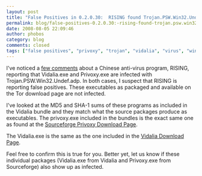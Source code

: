 ```yaml
---
layout: post
title: "False Positives in 0.2.0.30:  RISING found Trojan.PSW.Win32.Undef.adp"
permalink: blog/false-positives-0.2.0.30:-rising-found-trojan.psw.win32.undef.adp
date: 2008-08-05 22:09:46
author: phobos
category: blog
comments: closed
tags: ["false positives", "privoxy", "trojan", "vidalia", "virus", "windows bundles"]
---
```


I've noticed a [few comments](https://blog.torproject.org/blog/june-2008-progress-report#comment-154) about a Chinese anti-virus program, RISING, reporting that Vidalia.exe and Privoxy.exe are infected with Trojan.PSW.Win32.Undef.adp. In both cases, I suspect that RISING is reporting false positives. These executables as packaged and available on the Tor download page are not infected.

I've looked at the MD5 and SHA-1 sums of these programs as included in the Vidalia bundle and they match what the source packages produce as executables. The privoxy.exe included in the bundles is the exact same one as found at the [Sourceforge Privoxy Download Page](http://downloads.sourceforge.net/ijbswa/privoxy_setup_3_0_6.exe?modtime=1164015760&big_mirror=0).

The Vidalia.exe is the same as the one included in the [Vidalia Download Page](http://www.vidalia-project.net/dist/vidalia-0.1.7.exe).

Feel free to confirm this is true for you. Better yet, let us know if these individual packages (Vidalia.exe from Vidalia and Privoxy.exe from Sourceforge) also show up as infected.
